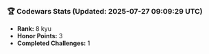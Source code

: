 ### 🏆 Codewars Stats (Updated: 2025-07-27 09:09:29 UTC)

- **Rank:** 8 kyu
- **Honor Points:** 3
- **Completed Challenges:** 1
